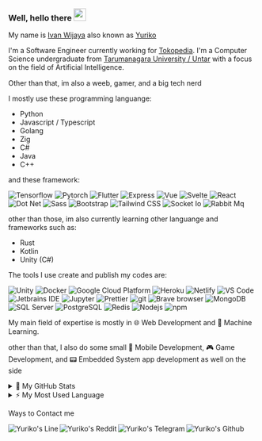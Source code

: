 ### Well, hello there <img src="https://media.giphy.com/media/hvRJCLFzcasrR4ia7z/giphy.gif" width="25px">

My name is [Ivan Wijaya](https://github.com/Ivan-Wij) also known as [Yuriko](https://github.com/yuriko192)

I'm a Software Engineer currently working for [Tokopedia](https://github.com/tokopedia). I'm a Computer Science undergraduate from [Tarumanagara University / Untar](http://untar.ac.id/) with a focus on the field of Artificial Intelligence.

Other than that, im also a weeb, gamer, and a big tech nerd <img src="https://emojis.slackmojis.com/emojis/images/1531849430/4246/blob-sunglasses.gif?1531849430" width="15"/>

I mostly use these programming languange:

-   Python
-   Javascript / Typescript
-   Golang
-   Zig
-   C#
-   Java
-   C++

and these framework:

<p>
    <img alt="Tensorflow" src="https://img.shields.io/badge/-Tensorflow-FF6F00?style=flat-square&logo=Tensorflow&logoColor=white" />
    <img alt="Pytorch" src="https://img.shields.io/badge/-Pytorch-EE4C2C?style=flat-square&logo=Pytorch&logoColor=white" />
    <img alt="Flutter" src="https://img.shields.io/badge/-Flutter-02569B?style=flat-square&logo=Flutter&logoColor=white" />
    <img alt="Express" src="https://img.shields.io/badge/-Express-CB3837?style=flat-square&logo=npm&logoColor=white" />
    <img alt="Vue" src="https://img.shields.io/badge/-Vue-4FC08D?style=flat-square&logo=vue.js&logoColor=white" />
    <img alt="Svelte" src="https://img.shields.io/badge/-Svelte-FF3E00?style=flat-square&logo=svelte&logoColor=white" />
    <img alt="React" src="https://img.shields.io/badge/-React-61DAFB?style=flat-square&logo=React&logoColor=black" />
    <img alt="Dot Net" src="https://img.shields.io/badge/-.NET-512BD4?style=flat-square&logo=.Net&logoColor=white" />
    <img alt="Sass" src="https://img.shields.io/badge/-Sass-CC6699?style=flat-square&logo=sass&logoColor=white" />
    <img alt="Bootstrap" src="https://img.shields.io/badge/-Bootstrap-563D7C?style=flat-square&logo=bootstrap&logoColor=white" />
    <img alt="Tailwind CSS" src="https://img.shields.io/badge/-Tailwind_CSS-06B6D4?style=flat-square&logo=TailwindCSS&logoColor=white" />
    <img alt="Socket Io" src="https://img.shields.io/badge/-Socket.io-101010?style=flat-square&logo=socket.io&logoColor=white" />  
    <img alt="Rabbit Mq" src="https://img.shields.io/badge/-RabbitMq-FF6600?style=flat-square&logo=RabbitMq&logoColor=white" />
</p>

other than those, im also currently learning other languange and frameworks such as:

-   Rust
-   Kotlin
-   Unity (C#)

The tools I use create and publish my codes are:

<p>
    <img alt="Unity" src="https://img.shields.io/badge/-Unity-FFFFFF?style=flat-square&logo=Unity&logoColor=black" />
    <img alt="Docker" src="https://img.shields.io/badge/-Docker-46a2f1?style=flat-square&logo=docker&logoColor=white" />
    <img alt="Google Cloud Platform" src="https://img.shields.io/badge/-Google_Cloud_Platform-1a73e8?style=flat-square&logo=google-cloud&logoColor=white" />
    <img alt="Heroku" src="https://img.shields.io/badge/-Heroku-430098?style=flat-square&logo=heroku&logoColor=white" />
    <img alt="Netlify" src="https://img.shields.io/badge/-Netlify-00C7B7?style=flat-square&logo=Netlify&logoColor=white" />
    <img alt="VS Code" src="https://img.shields.io/badge/-Visual_Studio_Code-007ACC?style=flat-square&logo=visual-studio-code&logoColor=white" />
    <img alt="Jetbrains IDE" src="https://img.shields.io/badge/-Jetbrains_IDE-000000?style=flat-square&logo=jetBrains&logoColor=white" />
    <img alt="Jupyter" src="https://img.shields.io/badge/-Jupyter-F37626?style=flat-square&logo=Jupyter&logoColor=white" />
    <img alt="Prettier" src="https://img.shields.io/badge/-Prettier-F7B93E?style=flat-square&logo=prettier&logoColor=white" />
    <img alt="git" src="https://img.shields.io/badge/-Git-F05032?style=flat-square&logo=git&logoColor=white" />
    <img alt="Brave browser" src="https://img.shields.io/badge/-Brave_Browser-FB542B?style=flat-square&logo=brave&logoColor=white" />
    <img alt="MongoDB" src="https://img.shields.io/badge/-MongoDB-13aa52?style=flat-square&logo=mongodb&logoColor=white" />
    <img alt="SQL Server" src="https://img.shields.io/badge/-SQL_Server-CC2927?style=flat-square&logo=MicrosoftSqlServer&logoColor=white" />
    <img alt="PostgreSQL" src="https://img.shields.io/badge/-PostgreSQL-4169E1?style=flat-square&logo=PostgreSQL&logoColor=white" />
    <img alt="Redis" src="https://img.shields.io/badge/-Redis-DC382D?style=flat-square&logo=Redis&logoColor=white" />
    <img alt="Nodejs" src="https://img.shields.io/badge/-Nodejs-43853d?style=flat-square&logo=Node.js&logoColor=white" />
    <img alt="npm" src="https://img.shields.io/badge/-NPM-CB3837?style=flat-square&logo=npm&logoColor=white" />
</p>

My main field of expertise is mostly in 🌐 Web Development and 👾 Machine Learning.

other than that, I also do some small 📱 Mobile Development, 🎮 Game Development, and 📟 Embedded System app development as well on the side

<details>
<summary>🌠 My GitHub Stats</summary>

<p align="center"> <img src="https://github-readme-stats.vercel.app/api?username=yuriko192&show_icons=true" alt="Yuriko's Github stats" />
</details>

<details>
<summary>⚡ My Most Used Language</summary>

<p align="center"> <img src="https://github-readme-stats.vercel.app/api/top-langs/?username=yuriko192" alt="Yuriko's Most Used Lang" />
</details>

Ways to Contact me

<a href="https://line.me/ti/p/ivan9826">
  <img align="left" alt="Yuriko's Line" src="https://img.shields.io/badge/Line-00C300?style=flat&logo=Line&logoColor=white" />
</a>
<a href="https://www.reddit.com/user/yuriko192/">
  <img align="left" alt="Yuriko's Reddit" src="https://img.shields.io/badge/Reddit-FF4500?style=flat&logo=Reddit&logoColor=white" />
</a>
<a href="https://t.me/yuriko192">
  <img align="left" alt="Yuriko's Telegram" src="https://img.shields.io/badge/Telegram-26A5E4?style=flat&logo=Telegram&logoColor=white" />
</a>
<a href="https://github.com/yuriko192">
  <img align="left" alt="Yuriko's Github" src="https://img.shields.io/badge/Github-181717?style=flat&logo=Github&logoColor=white" />
</a>
